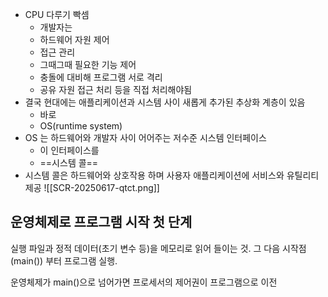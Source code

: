 - CPU 다루기 빡셈
	- 개발자는
	- 하드웨어 자원 제어
	- 접근 관리
	- 그때그때 필요한 기능 제어
	- 충돌에 대비해 프로그램 서로 격리
	- 공유 자원 접근 처리 등을 직접 처리해야됨
- 결국 현대에는 애플리케이션과 시스템 사이 새롭게 추가된 추상화 계층이 있음
	- 바로
	- OS(runtime system)
- OS 는 하드웨어와 개발자 사이 어어주는 저수준 시스템 인터페이스
	- 이 인터페이스를
	- ==시스템 콜==
- 시스템 콜은 하드웨어와 상호작용 하며 사용자 애플리케이션에 서비스와 유틸리티 제공
![[SCR-20250617-qtct.png]]

## 운영체제로 프로그램 시작 첫 단계
실행 파일과 정적 데이터(초기 변수 등)을 메모리로 읽어 들이는 것. 그 다음 시작점(main()) 부터 프로그램 실행.

운영체제가 main()으로 넘어가면 프로세서의 제어권이 프로그램으로 이전